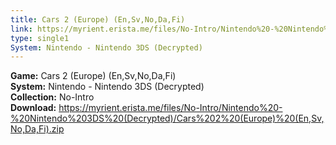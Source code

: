 ```yaml
---
title: Cars 2 (Europe) (En,Sv,No,Da,Fi)
link: https://myrient.erista.me/files/No-Intro/Nintendo%20-%20Nintendo%203DS%20(Decrypted)/Cars%202%20(Europe)%20(En,Sv,No,Da,Fi).zip
type: single1
System: Nintendo - Nintendo 3DS (Decrypted)
---
```

<b>Game:</b> Cars 2 (Europe) (En,Sv,No,Da,Fi)<br>
<b>System:</b> Nintendo - Nintendo 3DS (Decrypted)<br>
<b>Collection:</b> No-Intro<br>
<b>Download:</b> https://myrient.erista.me/files/No-Intro/Nintendo%20-%20Nintendo%203DS%20(Decrypted)/Cars%202%20(Europe)%20(En,Sv,No,Da,Fi).zip
